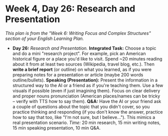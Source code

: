 # Week 4, Day 26: Research and Presentation

*This plan is from the "Week 6: Writing Focus and Complex Structures" section of your English Learning Plan.*

- **Day 26:** _Research and Presentation._ **Integrated Task:** Choose a topic and do a mini "research project". For example, pick an American historical figure or a place you'd like to visit. Spend ~20 minutes reading about it from at least two sources (Wikipedia, travel blog, etc.). Then **write a brief report** (or outline) on what you learned, as if you were preparing notes for a presentation or article (maybe 200 words outline/bullets). **Speaking (Presentation):** Present the information in a structured way to the AI or a friend as if you're teaching them. Use a few visuals if possible (even if just imagining them). Focus on clear delivery and proper nouns pronunciation (American places/names can be tricky – verify with TTS how to say them). **Q&A:** Have the AI or your friend ask a couple of questions about the topic that you didn't cover, so you practice thinking and responding (if you don't know the answer, practice how to say that too, like "I'm not sure, but I believe..."). This mimics a real presentation scenario. _Time:_ 20 min research, 15 min writing notes, 15 min speaking presentation, 10 min Q&A. 